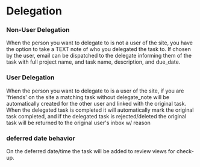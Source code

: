 # Delegation

### Non-User Delegation

When the person you want to delegate to is not a user of the site, you have the option to take a TEXT note of who you delegated the task to. If chosen by the user, email can be dispatched to the delegate informing them of the task with full project name, and task name, description, and due_date.

### User Delegation

When the person you want to delegate to is a user of the site, if you are 'friends' on the site a matching task without delegate_note will be automatically created for the other user and linked with the original task. When the delegated task is completed it will automatically mark the original task completed, and if the delegated task is rejected/deleted the original task will be returned to the original user's inbox w/ reason


### deferred date behavior

On the deferred date/time the task will be added to review views for check-up.
